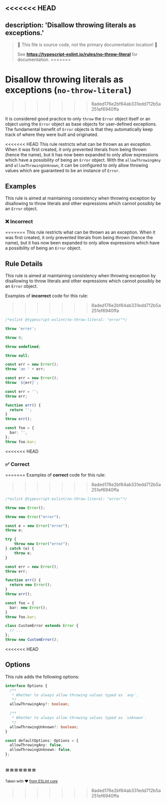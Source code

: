 <<<<<<< HEAD
---
description: 'Disallow throwing literals as exceptions.'
---

> 🛑 This file is source code, not the primary documentation location! 🛑
>
> See **https://typescript-eslint.io/rules/no-throw-literal** for documentation.
=======
# Disallow throwing literals as exceptions (`no-throw-literal`)
>>>>>>> 8aded176e2bf64ab331edd712b5a251ef6940ffa

It is considered good practice to only `throw` the `Error` object itself or an object using the `Error` object as base objects for user-defined exceptions.
The fundamental benefit of `Error` objects is that they automatically keep track of where they were built and originated.

<<<<<<< HEAD
This rule restricts what can be thrown as an exception. When it was first created, it only prevented literals from being thrown (hence the name), but it has now been expanded to only allow expressions which have a possibility of being an `Error` object. With the `allowThrowingAny` and `allowThrowingUnknown`, it can be configured to only allow throwing values which are guaranteed to be an instance of `Error`.

## Examples

This rule is aimed at maintaining consistency when throwing exception by disallowing to throw literals and other expressions which cannot possibly be an `Error` object.

<!--tabs-->

### ❌ Incorrect
=======
This rule restricts what can be thrown as an exception. When it was first created, it only prevented literals from being thrown (hence the name), but it has now been expanded to only allow expressions which have a possibility of being an `Error` object.

## Rule Details

This rule is aimed at maintaining consistency when throwing exception by disallowing to throw literals and other expressions which cannot possibly be an `Error` object.

Examples of **incorrect** code for this rule:
>>>>>>> 8aded176e2bf64ab331edd712b5a251ef6940ffa

```ts
/*eslint @typescript-eslint/no-throw-literal: "error"*/

throw 'error';

throw 0;

throw undefined;

throw null;

const err = new Error();
throw 'an ' + err;

const err = new Error();
throw `${err}`;

const err = '';
throw err;

function err() {
  return '';
}
throw err();

const foo = {
  bar: '',
};
throw foo.bar;
```

<<<<<<< HEAD
### ✅ Correct
=======
Examples of **correct** code for this rule:
>>>>>>> 8aded176e2bf64ab331edd712b5a251ef6940ffa

```ts
/*eslint @typescript-eslint/no-throw-literal: "error"*/

throw new Error();

throw new Error("error");

const e = new Error("error");
throw e;

try {
    throw new Error("error");
} catch (e) {
    throw e;
}

const err = new Error();
throw err;

function err() {
  return new Error();
}
throw err();

const foo = {
  bar: new Error();
}
throw foo.bar;

class CustomError extends Error {
  // ...
};
throw new CustomError();
```

<<<<<<< HEAD
## Options

This rule adds the following options:

```ts
interface Options {
  /**
   * Whether to always allow throwing values typed as `any`.
   */
  allowThrowingAny?: boolean;

  /**
   * Whether to always allow throwing values typed as `unknown`.
   */
  allowThrowingUnknown?: boolean;
}

const defaultOptions: Options = {
  allowThrowingAny: false,
  allowThrowingUnknown: false,
};
```
=======
---

<sup>Taken with ❤️ [from ESLint core](https://github.com/eslint/eslint/blob/master/docs/rules/no-throw-literal.md)</sup>
>>>>>>> 8aded176e2bf64ab331edd712b5a251ef6940ffa

